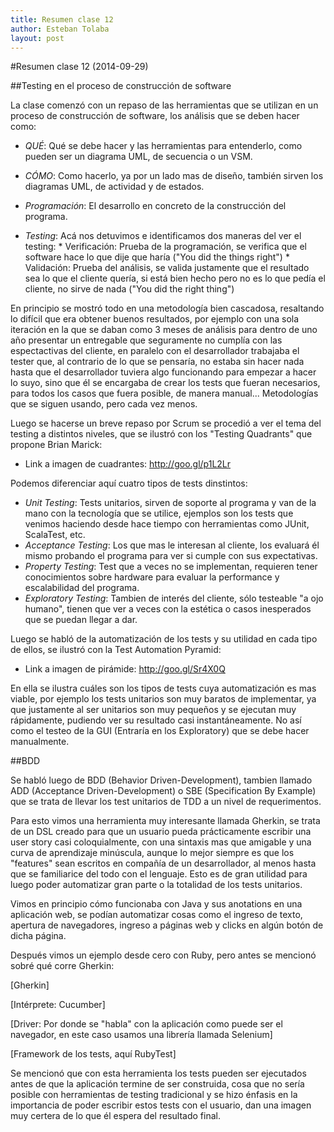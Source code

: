 ```yaml
---
title: Resumen clase 12
author: Esteban Tolaba
layout: post
---
```

#Resumen clase 12 (2014-09-29)

##Testing en el proceso de construcción de software

La clase comenzó con un repaso de las herramientas que se utilizan en un proceso de construcción de software, los análisis que se
deben hacer como:


* *QUÉ*: Qué se debe hacer y las herramientas para entenderlo, como pueden ser un diagrama UML, de secuencia o un VSM.

* *CÓMO*: Como hacerlo, ya por un lado mas de diseño, también sirven los diagramas UML, de actividad y de estados.

* *Programación*: El desarrollo en concreto de la construcción del programa.

* *Testing*: Acá nos detuvimos e identificamos dos maneras del ver el testing:
        * Verificación: Prueba de la programación, se verifica que el software hace lo que dije que haría ("You did the things right")
        * Validación: Prueba del análisis, se valida justamente que el resultado sea lo que el cliente quería, si está bien hecho pero no
        es lo que pedía el cliente, no sirve de nada ("You did the right thing")
        
En principio se mostró todo en una metodología bien cascadosa, resaltando lo difícil que era obtener buenos resultados, por ejemplo
con una sola iteración en la que se daban como 3 meses de análisis para dentro de uno año presentar un entregable que seguramente
no cumplía con las espectactivas del cliente, en paralelo con el desarrollador trabajaba el tester que, al contrario de lo que se 
pensaría, no estaba sin hacer nada hasta que el desarrollador tuviera algo funcionando para empezar a hacer lo suyo, sino que él se
encargaba de crear los tests que fueran necesarios, para todos los casos que fuera posible, de manera manual... Metodologías que se
siguen usando, pero cada vez menos.

Luego se hacerse un breve repaso por Scrum se procedió a ver el tema del testing a distintos niveles, que se ilustró con los
"Testing Quadrants" que propone Brian Marick:

* Link a imagen de cuadrantes: http://goo.gl/p1L2Lr

Podemos diferenciar aquí cuatro tipos de tests dinstintos:

* *Unit Testing*: Tests unitarios, sirven de soporte al programa y van de la mano con la tecnología que se utilice, ejemplos son
los tests que venimos haciendo desde hace tiempo con herramientas como JUnit, ScalaTest, etc.
* *Acceptance Testing*: Los que mas le interesan al cliente, los evaluará él mismo probando el programa para ver si cumple con sus
expectativas.
* *Property Testing*: Test que a veces no se implementan, requieren tener conocimientos sobre hardware para evaluar la performance
y escalabilidad del programa.
* *Exploratory Testing*: Tambien de interés del cliente, sólo testeable "a ojo humano", tienen que ver a veces con la estética
o casos inesperados que se puedan llegar a dar.

Luego se habló de la automatización de los tests y su utilidad en cada tipo de ellos, se ilustró con la Test Automation Pyramid:

* Link a imagen de pirámide: http://goo.gl/Sr4X0Q

En ella se ilustra cuáles son los tipos de tests cuya automatización es mas viable, por ejemplo los tests unitarios son muy baratos
de implementar, ya que justamente al ser unitarios son muy pequeños y se ejecutan muy rápidamente, pudiendo ver su resultado casi instantáneamente.
No así como el testeo de la GUI (Entraría en los Exploratory) que se debe hacer manualmente.

##BDD

Se habló luego de BDD (Behavior Driven-Development), tambien llamado ADD (Acceptance Driven-Development) o SBE (Specification By Example) 
que se trata de llevar los test unitarios de TDD a un nivel de requerimentos.

Para esto vimos una herramienta muy interesante llamada Gherkin, se trata de un DSL creado para que un usuario pueda prácticamente
escribir una user story casi coloquialmente, con una sintaxis mas que amigable y una curva de aprendizaje minúscula, aunque lo mejor
siempre es que los "features" sean escritos en compañía de un desarrollador, al menos hasta que se familiarice del todo con el lenguaje.
Esto es de gran utilidad para luego poder automatizar gran parte o la totalidad de los tests unitarios.

Vimos en principio cómo funcionaba con Java y sus anotations en una aplicación web, se podían automatizar cosas como el ingreso de 
texto, apertura de navegadores, ingreso a páginas web y clicks en algún botón de dicha página.

Después vimos un ejemplo desde cero con Ruby, pero antes se mencionó sobré qué corre Gherkin:

[Gherkin]

[Intérprete: Cucumber]

[Driver: Por donde se "habla" con la aplicación como puede ser el navegador, en este caso usamos una librería llamada Selenium]

[Framework de los tests, aquí RubyTest]

Se mencionó que con esta herramienta los tests pueden ser ejecutados antes de que la aplicación termine de ser construida, cosa
que no sería posible con herramientas de testing tradicional y se hizo énfasis en la importancia de poder escribir estos tests
con el usuario, dan una imagen muy certera de lo que él espera del resultado final.


